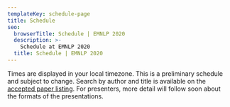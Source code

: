 ```yaml
---
templateKey: schedule-page
title: Schedule
seo:
  browserTitle: Schedule | EMNLP 2020
  description: >-
    Schedule at EMNLP 2020
  title: Schedule | EMNLP 2020
---
```


Times are displayed in your local timezone. This is a preliminary schedule and subject to change. 
Search by author and title is available on the [accepted paper listing](/papers/main). For presenters, more detail will
follow soon about the formats of the presentations.